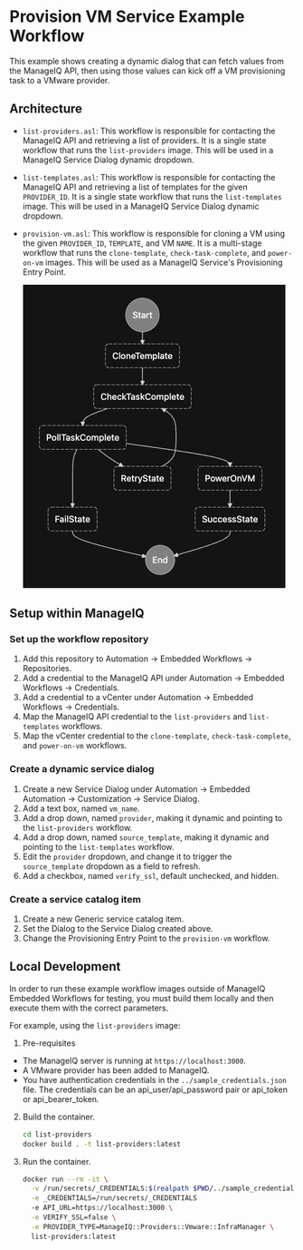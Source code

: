 # Provision VM Service Example Workflow

This example shows creating a dynamic dialog that can fetch values from the ManageIQ API, then using those values can kick off a VM provisioning task to a VMware provider.

## Architecture

- `list-providers.asl`: This workflow is responsible for contacting the ManageIQ API and retrieving a list of providers. It is a single state workflow that runs the `list-providers` image.  This will be used in a ManageIQ Service Dialog dynamic dropdown.
- `list-templates.asl`: This workflow is responsible for contacting the ManageIQ API and retrieving a list of templates for the given `PROVIDER_ID`. It is a single state workflow that runs the `list-templates` image.  This will be used in a ManageIQ Service Dialog dynamic dropdown.
- `provision-vm.asl`: This workflow is responsible for cloning a VM using the given `PROVIDER_ID`, `TEMPLATE`, and VM `NAME`. It is a multi-stage workflow that runs the `clone-template`, `check-task-complete`, and `power-on-vm` images. This will be used as a ManageIQ Service's Provisioning Entry Point.

  ![](provision-vm.png)

## Setup within ManageIQ

### Set up the workflow repository

1. Add this repository to Automation -> Embedded Workflows -> Repositories.
2. Add a credential to the ManageIQ API under Automation -> Embedded Workflows -> Credentials.
3. Add a credential to a vCenter under Automation -> Embedded Workflows -> Credentials.
4. Map the ManageIQ API credential to the `list-providers` and `list-templates` workflows.
5. Map the vCenter credential to the `clone-template`, `check-task-complete`, and `power-on-vm` workflows.

### Create a dynamic service dialog

1. Create a new Service Dialog under Automation -> Embedded Automation -> Customization -> Service Dialog.
2. Add a text box, named `vm_name`.
3. Add a drop down, named `provider`, making it dynamic and pointing to the `list-providers` workflow.
4. Add a drop down, named `source_template`, making it dynamic and pointing to the `list-templates` workflow.
5. Edit the `provider` dropdown, and change it to trigger the `source_template` dropdown as a field to refresh.
6. Add a checkbox, named `verify_ssl`, default unchecked, and hidden.

### Create a service catalog item

1. Create a new Generic service catalog item.
2. Set the Dialog to the Service Dialog created above.
3. Change the Provisioning Entry Point to the `provision-vm` workflow.

## Local Development

In order to run these example workflow images outside of ManageIQ Embedded Workflows for testing, you must build them locally and then execute them with the correct parameters.

For example, using the `list-providers` image:

1. Pre-requisites

  - The ManageIQ server is running at `https://localhost:3000`.
  - A VMware provider has been added to ManageIQ.
  - You have authentication credentials in the `../sample_credentials.json` file. The credentials can be an api_user/api_password pair or api_token or api_bearer_token.

2. Build the container.

   ```sh
   cd list-providers
   docker build . -t list-providers:latest
   ```

3. Run the container.

   ```sh
   docker run --rm -it \
     -v /run/secrets/_CREDENTIALS:$(realpath $PWD/../sample_credentials.json):z \
     -e _CREDENTIALS=/run/secrets/_CREDENTIALS
     -e API_URL=https://localhost:3000 \
     -e VERIFY_SSL=false \
     -e PROVIDER_TYPE=ManageIQ::Providers::Vmware::InfraManager \
     list-providers:latest
   ```
